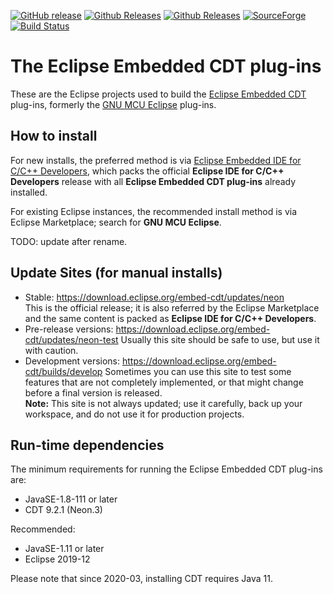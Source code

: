 [![GitHub release](https://img.shields.io/github/release/eclipse-embed-cdt/eclipse-plugins.svg)](https://github.com/eclipse-embed-cdt/eclipse-plugins/releases/latest) 
[![Github Releases](https://img.shields.io/github/downloads/eclipse-embed-cdt/eclipse-plugins/latest/total.svg)](https://github.com/eclipse-embed-cdt/eclipse-plugins/releases/latest) 
[![Github Releases](https://img.shields.io/github/downloads/eclipse-embed-cdt/eclipse-plugins/total.svg)](https://github.com/eclipse-embed-cdt/eclipse-plugins/releases/latest) 
[![SourceForge](https://img.shields.io/sourceforge/dt/gnuarmeclipse.svg?label=SF%20downloads)](https://sourceforge.net/projects/gnuarmeclipse/files/) 
[![Build Status](https://github.com/eclipse-embed-cdt/eclipse-plugins/workflows/CI/badge.svg)](https://github.com/eclipse-embed-cdt/eclipse-plugins/actions)

# The Eclipse Embedded CDT plug-ins

These are the Eclipse projects used to build the 
[Eclipse Embedded CDT](http://www.eclipse.org/embed-cdt) plug-ins,
formerly the [GNU MCU Eclipse](http://gnu-mcu-eclipse.github.io) plug-ins.

## How to install

For new installs, the preferred method is via 
[Eclipse Embedded IDE for C/C++ Developers](https://github.com/gnu-mcu-eclipse/org.eclipse.epp.packages/releases),
which packs the official **Eclipse IDE for C/C++ Developers** release with 
all **Eclipse Embedded CDT plug-ins** already installed. 

For existing Eclipse instances, the recommended install method is via 
Eclipse Marketplace; search for **GNU MCU Eclipse**.

TODO: update after rename.

## Update Sites (for manual installs)

 * Stable: https://download.eclipse.org/embed-cdt/updates/neon  
    This is the official release; it is also referred by the Eclipse 
    Marketplace and the same content is packed as **Eclipse IDE for C/C++ Developers**.
 * Pre-release versions: https://download.eclipse.org/embed-cdt/updates/neon-test
    Usually this site should be safe to use, but use it with caution.
 * Development versions: https://download.eclipse.org/embed-cdt/builds/develop
    Sometimes you can use this site to test some features that are not 
    completely implemented, or that might change before a final version is released.  
**Note:** This site is not always updated; use it carefully, back up your
workspace, and do not use it for production projects.

## Run-time dependencies

The minimum requirements for running the Eclipse Embedded CDT plug-ins are:

* JavaSE-1.8-111 or later
* CDT 9.2.1 (Neon.3)

Recommended:

* JavaSE-1.11 or later
* Eclipse 2019-12

Please note that since 2020-03, installing CDT requires Java 11.
